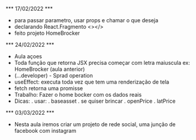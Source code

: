 *** 17/02/2022 ***
- para passar parametro, usar props e chamar o que deseja
- declarando React.Fragmento <></>
- feito projeto HomeBrocker

*** 24/02/2022 ***
- Aula açoes
- Toda função que retorna JSX precisa começar com letra maiuscula ex: HomeBrocker (aula anterior)
- (...developer) - Sprad operation
- useEffect: executa toda vez que tem uma renderização de tela
- fetch retorna uma promisse
- Trabalho: Fazer o home bocker com os dados reais
- Dicas:
    . usar:
    . baseasset
    . se quiser brincar
    . openPrice
    . latPrice

*** 03/03/2022 ***
- Nesta aula iremos criar um projeto de rede social, uma junção de facebook com instagram